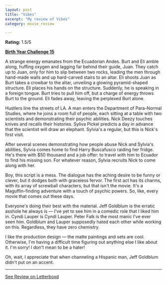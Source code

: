 ```yaml
---
layout: post
title: "Vibes"
excerpt: "My review of Vibes"
category: movie_review

---
```


**Rating:** 1.5/5

<b><a href="https://boxd.it/sWI7Y">Birth Year Challenge 15</a></b>

A strange energy emanates from the Ecuadorian Andes. Burt and Eli amble along, huffing oxygen and lagging far behind their guide, Juan. They catch up to Juan, only for him to slip between two rocks, leading the men through hand-made walls and up hard-carved stairs to an altar. Eli shoots Juan as Burt takes a crowbar to the altar, unveiling a glowing pyramid-shaped structure. Eli places his hands on the structure. Suddenly, he is speaking in a foreign tongue. Burt tries to pull him off, but a charge of energy throws Burt to the ground. Eli fades away, leaving the perplexed Burt alone.

Hustlers line the streets of LA. A man enters the Department of Para-Normal Studies, where he joins a room full of people, each sitting at a table with two scientists and demonstrating their psychic abilities. Nick Deezy touches knives and recalls their histories. Syliva Pickel predicts a day in advance that the scientist will draw an elephant. Sylvia's a regular, but this is Nick's first visit.

After several scenes demonstrating how people abuse Nick and Sylvia's abilities, Sylvia comes home to find Harry Buscafusco raiding her fridge. He's there with $50 thousand and a job offer: to travel with him to Ecuador to find his missing son. For whatever reason, Sylvia recruits Nick to come along with her.

Boy, this script is a mess. The dialogue has the aching desire to be funny or clever, but it dodges both with graceless fervor. The first act has its charms, with its array of screwball characters, but that isn't the movie. It's a Maguffin-finding adventure with a touch of psychic powers. So, like, every movie that comes out these days.

Everyone's doing their best with the material. Jeff Goldblum is the erratic asshole he always is — I've yet to see him in a comedic role that I liked him in. Cyndi Lauper is Cyndi Lauper. Peter Falk is the most manic I've ever seen him. Goldblum and Lauper supposedly hated each other while working on this. Regardless, they have zero chemistry.

I like the production design — the matte paintings and sets are cool. Otherwise, I'm having a difficult time figuring out anything else I like about it. I'm sorry! I don't mean to be a hater!

Oh, wait, I appreciate that when channeling a Hispanic man, Jeff Goldblum didn't put on an accent.

<hr>

[See Review on Letterboxd](https://boxd.it/8Eye6T)
